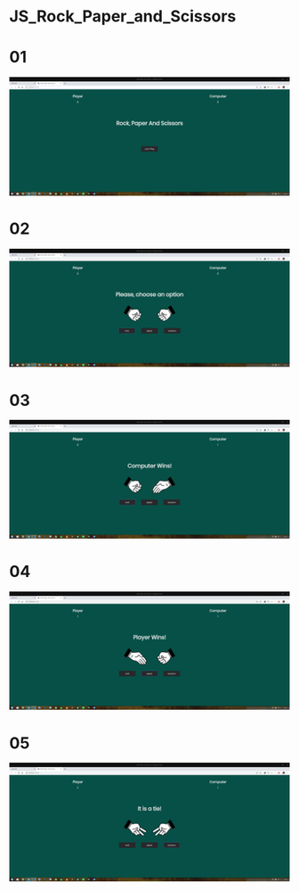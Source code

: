 # JS_Rock_Paper_and_Scissors


# 01
<img src="prev/prev01.png">
</br>

# 02
<img src="prev/prev02.png">
</br>

# 03
<img src="prev/prev03.png">
</br>

# 04
<img src="prev/prev04.png">
</br>

# 05
<img src="prev/prev05.png">
</br>
